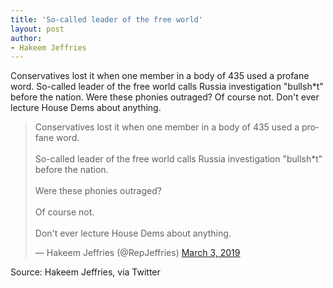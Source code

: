 ```yaml
---
title: 'So-called leader of the free world'
layout: post
author:
- Hakeem Jeffries
---
```


Conservatives lost it when one member in a body of 435 used a profane word. So-called leader of the free world calls Russia investigation "bullsh*t" before the nation. Were these phonies outraged? Of course not. Don't ever lecture House Dems about anything.

<blockquote class="twitter-tweet"><p lang="en" dir="ltr">Conservatives lost it when one member in a body of 435 used a profane word.<br><br>So-called leader of the free world calls Russia investigation "bullsh*t" before the nation.<br><br>Were these phonies outraged?<br><br>Of course not.<br><br>Don't ever lecture House Dems about anything.</p>&mdash; Hakeem Jeffries (@RepJeffries) <a href="https://twitter.com/RepJeffries/status/1102015924939513856?ref_src=twsrc%5Etfw">March 3, 2019</a></blockquote> <script async src="https://platform.twitter.com/widgets.js" charset="utf-8"></script>

Source: Hakeem Jeffries, via Twitter
